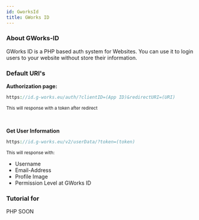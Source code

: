 ```yaml
---
id: GworksId
title: GWorks ID
---
```



### About GWorks-ID

GWorks ID is a PHP based auth system for Websites.
You can use it to login users to your website without store their information.


### Default URI's

__Authorization page:__

```php
https://id.g-works.eu/auth/?clientID=(App ID)&redirectURI=(URI) 
```
<small>This will response with a token after redirect</small>

<br>

__Get User Information__

```php
https://id.g-works.eu/v2/userData/?token=(token)

```
<small>This will response with:</small>

- Username
- Email-Address
- Profile Image
- Permission Level at GWorks ID

### Tutorial for

PHP SOON
